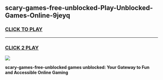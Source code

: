 
## scary-games-free-unblocked-Play-Unblocked-Games-Online-9jeyq
<h3>
<a href="https://premium76.site?title=scary-games-free-unblocked&ref=25A">CLICK TO PLAY</a></h3>
<hr>

<h3>
<a href="https://premium76.site?title=scary-games-free-unblocked&ref=25A">CLICK 2 PLAY</a>
  
</h3>

<a href="https://premium76.site?title=scary-games-free-unblocked&ref=25A"><img src="https://clearcache.store/games.png"></a>


**scary-games-free-unblocked games unblocked: Your Gateway to Fun and Accessible Online Gaming**
